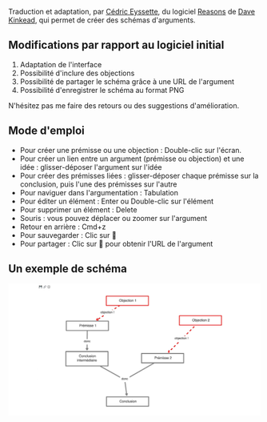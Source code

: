 Traduction et adaptation, par [Cédric Eyssette](https://eyssette.github.io/), du logiciel [Reasons](https://github.com/davekinkead/reasons) de [Dave Kinkead](https://github.com/davekinkead/), qui permet de créer des schémas d'arguments.

## Modifications par rapport au logiciel initial

1. Adaptation de l'interface
2. Possibilité d'inclure des objections
3. Possibilité de partager le schéma grâce à une URL de l'argument
4. Possibilité d'enregistrer le schéma au format PNG

N'hésitez pas me faire des retours ou des suggestions d'amélioration.

## Mode d'emploi

- Pour créer une prémisse ou une objection : Double-clic sur l'écran.
- Pour créer un lien entre un argument (prémisse ou objection) et une idée : glisser-déposer l'argument sur l'idée
- Pour créer des prémisses liées : glisser-déposer chaque prémisse sur la conclusion, puis l'une des prémisses sur l'autre
- Pour naviguer dans l'argumentation : Tabulation
- Pour éditer un élément : Enter ou Double-clic sur l'élément
- Pour supprimer un élément : Delete
- Souris : vous pouvez déplacer ou zoomer sur l'argument
- Retour en arrière : Cmd+z
- Pour sauvegarder : Clic sur 💾 
- Pour partager : Clic sur 🔗 pour obtenir l'URL de l'argument


## Un exemple de schéma

![](argument-map.jpeg)